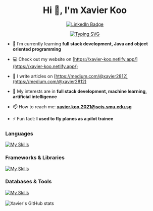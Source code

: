 <div align="center">
  <h1 align="center">Hi 👋, I'm Xavier Koo</h1>
 <div id="badges">
  <a href="https://www.linkedin.com/in/chong-jie-mi/">
    <img src="https://img.shields.io/badge/LinkedIn-blue?style=for-the-badge&logo=linkedin&logoColor=white" alt="LinkedIn Badge"/>
  </a>
</div>

[![Typing SVG](https://readme-typing-svg.herokuapp.com?center=true&lines=Aspiring+Software+Engineer;SMU+Information+Systems+Student)](https://git.io/typing-svg)
</div>

- 🌱 I’m currently learning **full stack development, Java and object oriented programming**

- 💻 Check out my website on [https://xavier-koo.netlify.app/](https://xavier-koo.netlify.app/)

- 📝 I write articles on [https://medium.com/@xavier2812](https://medium.com/@xavier2812)

- 🔭 My interests are in **full stack development, machine learning, artificial intelligence**

- 📫 How to reach me: **xavier.koo.2021@scis.smu.edu.sg**

- ⚡ Fun fact: **I used to fly planes as a pilot trainee**

### Languages 
[![My Skills](https://skillicons.dev/icons?i=html,css,js,py)](https://skillicons.dev)

### Frameworks & Libraries
[![My Skills](https://skillicons.dev/icons?i=bootstrap,react,vue,jest,nodejs,express,spring)](https://skillicons.dev)

### Databases & Tools
[![My Skills](https://skillicons.dev/icons?i=mongodb,mysql,docker,git,github,sass,rabbitmq,heroku,netlify,figma)](https://skillicons.dev)
<br />  <br />
![Xavier's GitHub stats](https://github-readme-stats.vercel.app/api?username=xavierkoo&show_icons=true&&theme=buefy&locale=en&count_private=true)
